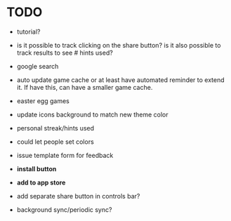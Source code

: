 # TODO

- tutorial?
- is it possible to track clicking on the share button? is it also possible to track results to see # hints used?
- google search
- auto update game cache or at least have automated reminder to extend it. If have this, can have a smaller game cache.
- easter egg games

- update icons background to match new theme color
- personal streak/hints used
- could let people set colors
- issue template form for feedback
- **install button**
- **add to app store**

- add separate share button in controls bar?
- background sync/periodic sync?